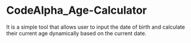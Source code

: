 # CodeAlpha_Age-Calculator
It is a simple tool that allows user to input the date of birth and calculate their current age dynamically based on the current date.
